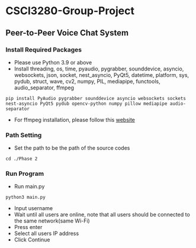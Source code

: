 # CSCI3280-Group-Project
## Peer-to-Peer Voice Chat System

### Install Required Packages
- Please use Python 3.9 or above
- Install threading, os, time, pyaudio, pygrabber, sounddevice, asyncio, websockets, json, socket, nest_asyncio, PyQt5, datetime, platform, sys, pydub, struct, wave, cv2, numpy, PIL, mediapipe, functools, audio_separator, ffmpeg
```shell
pip install PyAudio pygrabber sounddevice asyncio websockets sockets nest-asyncio PyQt5 pydub opencv-python numpy pillow mediapipe audio-separator
```
- For ffmpeg installation, please follow this [website](https://www.geeksforgeeks.org/how-to-install-ffmpeg-on-windows/)

### Path Setting
- Set the path to be the path of the source codes
```shell
cd ./Phase 2
```
### Run Program
- Run main.py
```shell
python3 main.py
```
- Input username
- Wait until all users are online, note that all users should be connected to the same network(same Wi-Fi)
- Press enter
- Select all users IP address
- Click Continue
